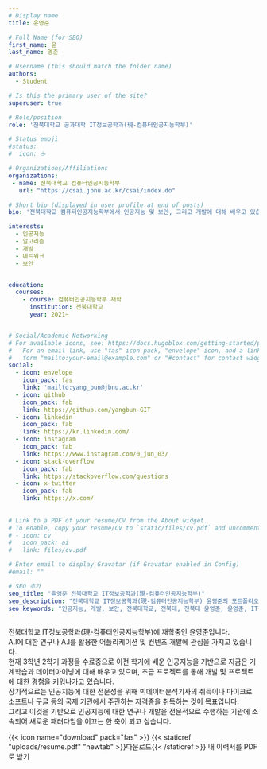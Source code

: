 ```yaml
---
# Display name
title: 윤영준

# Full Name (for SEO)
first_name: 윤
last_name: 영준

# Username (this should match the folder name)
authors:
  - Student

# Is this the primary user of the site?
superuser: true

# Role/position
role: '전북대학교 공과대학 IT정보공학과(現-컴퓨터인공지능학부)'

# Status emoji
#status:
#  icon: ☕️

# Organizations/Affiliations
organizations:
 - name: 전북대학교 컴퓨터인공지능학부
   url: "https://csai.jbnu.ac.kr/csai/index.do"

# Short bio (displayed in user profile at end of posts)
bio: '전북대학교 컴퓨터인공지능학부에서 인공지능 및 보안, 그리고 개발에 대해 배우고 있습니다.'

interests:
  - 인공지능
  - 알고리즘
  - 개발 
  - 네트워크
  - 보안


education:
  courses:
    - course: 컴퓨터인공지능학부 재학
      institution: 전북대학교
      year: 2021~


# Social/Academic Networking
# For available icons, see: https://docs.hugoblox.com/getting-started/page-builder/#icons
#   For an email link, use "fas" icon pack, "envelope" icon, and a link in the
#   form "mailto:your-email@example.com" or "#contact" for contact widget.
social:
  - icon: envelope
    icon_pack: fas
    link: 'mailto:yang_bun@jbnu.ac.kr'
  - icon: github
    icon_pack: fab
    link: https://github.com/yangbun-GIT
  - icon: linkedin
    icon_pack: fab
    link: https://kr.linkedin.com/
  - icon: instagram
    icon_pack: fab
    link: https://www.instagram.com/0_jun_03/
  - icon: stack-overflow
    icon_pack: fab
    link: https://stackoverflow.com/questions
  - icon: x-twitter
    icon_pack: fab
    link: https://x.com/
  
    
# Link to a PDF of your resume/CV from the About widget.
# To enable, copy your resume/CV to `static/files/cv.pdf` and uncomment the lines below.
# - icon: cv
#   icon_pack: ai
#   link: files/cv.pdf

# Enter email to display Gravatar (if Gravatar enabled in Config)
#email: ""

# SEO 추가
seo_title: "윤영준 전북대학교 IT정보공학과(現-컴퓨터인공지능학부)"
seo_description: "전북대학교 IT정보공학과(現-컴퓨터인공지능학부) 윤영준의 포트폴리오. 인공지능, 개발, 보안 분야 등을 학습 중입니다."
seo_keywords: "인공지능, 개발, 보안, 전북대학교, 전북대, 전북대 윤영준, 윤영준, IT정보공학과, 컴퓨터인공지능학부, 컴퓨터인공지능"
---
```


<div class="justify-text">
전북대학교 IT정보공학과(現-컴퓨터인공지능학부)에 재학중인 윤영준입니다.
</div>
<div class="justify-text">
A.I에 대한 연구나 A.I를 활용한 어플리케이션 및 컨텐츠 개발에 관심을 가지고 있습니다.
</div>
<div class="justify-text">
현재 3학년 2학기 과정을 수료중으로 이전 학기에 배운 인공지능을 기반으로 지금은 기계학습과 데이터마이닝에 대해 배우고 있으며, 초급 프로젝트를 통해 개발 및 프로젝트에 대한 경험을 키워나가고 있습니다.
</div>
<div class="justify-text">
장기적으로는 인공지능에 대한 전문성을 위해 빅데이터분석기사의 취득이나 마이크로소프트나 구글 등의 국제 기관에서 주관하는 자격증을 취득하는 것이 목표입니다.
</div>
<div class="justify-text">
그리고 이것을 기반으로 인공지능에 대한 연구나 개발을 전문적으로 수행하는 기관에 소속되어 새로운 패러다임을 이끄는 한 축이 되고 싶습니다.
</div>

{{< icon name="download" pack="fas" >}} {{< staticref "uploads/resume.pdf" "newtab" >}}다운로드{{< /staticref >}} 내 이력서를 PDF로 받기
